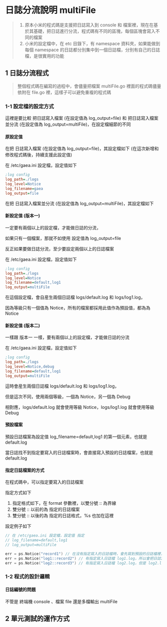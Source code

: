 # 日誌分流說明 multiFile

> 1. 原本小米的程式碼是支援把日誌寫入到 console 和 檔案裡，現在在基於其基礎，把日誌進行分流，程式碼有不同的區塊，每個區塊會寫入不同的檔案
> 2. 小米的設定檔中，在 etc 目錄下，有 namespace 資料夾，如果能做到每個 namespace 的日誌都分別集中到一個日誌檔，分別有自己的日誌檔，是很實用的功能

## 1 日誌分流程式

> 整個程式碼在編寫的過程中，會儘量把檔案 multiFile.go 裡面的程式碼儘量依附在 file.go 裡，這樣子可以避免重複的程式碼

### 1-1 設定檔的設定方式

這裡是要比較 把日誌寫入檔案 (在設定值為 log_output=file) 和 把日誌寫入檔案並分流  (在設定值為 log_output=multiFile)，在設定檔細節的不同

#### 原設定值

在把 日誌寫入檔案 (在設定值為 log_output=file)，其設定檔如下 (在這次新增和修改程式碼後，持續支援此設定值)

在 /etc/gaea.ini 設定檔，設定值如下

```ini
;log config
log_path=./logs
log_level=Notice
log_filename=gaea
log_output=file
```

在把 日誌寫入檔案並分流 (在設定值為 log_output=multiFile)，其設定檔如下

#### 新設定值 (版本一)

一定要有兩個以上的設定檔，才能做日誌的分流，

如果只有一個檔案，那就不如使用 設定值為 log_output=file

反正如果要做日誌分流，至少要設定兩個以上的日誌檔案

在 /etc/gaea.ini 設定檔，設定值如下

```ini
;log config
log_path=./logs
log_level=Notice
log_filename=default,log1
log_output=multiFile
```

在這個設定檔，會自産生兩個日誌檔 logs/default.log 和 logs/log1.log，

因為等級只有一個值為 Notice，所有的檔案都採用此值作為預設值，都為為 Notice

#### 新設定值 (版本二)

一樣跟 版本一 一樣，要有兩個以上的設定檔，才能做日誌的分流

在 /etc/gaea.ini 設定檔，設定值如下

```ini
;log config
log_path=./logs
log_level=Notice,debug
log_filename=default,log1
log_output=multiFile
```

這時會産生兩個日誌檔 logs/default.log 和 logs/log1.log，

但是這次不同，使用兩個等級，一個為 Notice，另一個為 Debug

相對應，logs/default.log 就會使用等級 Notice，logs/log1.log 就會使用等級 Debug

#### 預設檔案

預設日誌檔案為設定值 log_filename=default,log1 的第一個元素，也就是 default.log

當日誌找不到指定要寫入的日誌檔案時，會直接寫入預設的日誌檔案，也就是default.log

#### 指定日誌檔案的方式

在程式碼中，可以指定要寫入的日誌檔案

指定方式如下

1. 指定格式如下，在 format 參數裡，以雙分號 :: 為界線
2. 雙分號 :: 以前的為 指定的日誌檔案
3. 雙分號 :: 以後的為 指定的日誌格式，%s 也加在這裡

設定例子如下

```go
// 在 /etc/gaea.ini 設定檔，設定值 指定
// log_filename=default,log1
// log_output=multiFile

err = ps.Notice("record1") // 在沒有指定寫入的日誌檔時，會先寫到預設的日誌檔裡，也就是 default.log
err = ps.Notice("log1::record2") // 有指定寫入日誌檔 log1.log，所以會把日誌寫到檔案 log1.log 裡
err = ps.Notice("log2::record3") // 有指定寫入日誌檔 log2.log，但是 log2.log 並不存在於 gaea.ini 的設定裡，所以只能把日誌寫到預設的日誌檔裡，也就是 default.log
```

### 1-2 程式的設計邏輯

#### 日誌編號的問題

不管是 終端機 console 、檔案 file 還是多檔輸出 multiFile 



## 2 單元測試的運作方式
